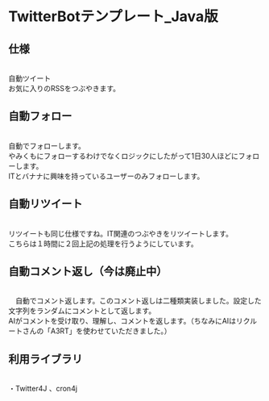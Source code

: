 <h1>TwitterBotテンプレート_Java版</h1>

<h2>仕様</h2></br>
自動ツイート</br>
お気に入りのRSSをつぶやきます。</br>

<h2>自動フォロー</h2></br>
自動でフォローします。</br>
やみくもにフォローするわけでなくロジックにしたがって1日30人ほどにフォローします。</br>
ITとバナナに興味を持っているユーザーのみフォローします。</br>

<h2>自動リツイート</h2></br>
リツイートも同じ仕様ですね。IT関連のつぶやきをリツイートします。</br>
こちらは１時間に２回上記の処理を行うようにしています。</br>

<h2>自動コメント返し（今は廃止中）</h2></br>
　自動でコメント返します。このコメント返しは二種類実装しました。設定した文字列をランダムにコメントとして返します。</br>
AIがコメントを受け取り、理解し、コメントを返します。（ちなみにAIはリクルートさんの「A3RT」を使わせていただきました。）</br>

<h2>利用ライブラリ</h2></br>
・Twitter4J 、cron4j</br>
